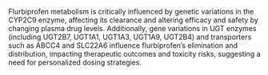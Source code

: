 Flurbiprofen metabolism is critically influenced by genetic variations in the CYP2C9 enzyme, affecting its clearance and altering efficacy and safety by changing plasma drug levels. Additionally, gene variations in UGT enzymes (including UGT2B7, UGT1A1, UGT1A3, UGT1A9, UGT2B4) and transporters such as ABCC4 and SLC22A6 influence flurbiprofen’s elimination and distribution, impacting therapeutic outcomes and toxicity risks, suggesting a need for personalized dosing strategies.